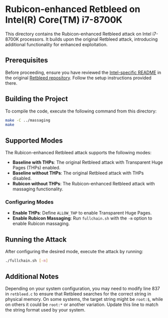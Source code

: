 # Rubicon-enhanced Retbleed on Intel(R) Core(TM) i7-8700K

This directory contains the Rubicon-enhanced Retbleed attack on Intel i7-8700K processors. It builds upon the original Retbleed attack, introducing additional functionality for enhanced exploitation.

## Prerequisites
Before proceeding, ensure you have reviewed the [Intel-specific README](https://github.com/comsec-group/retbleed/tree/master/retbleed_intel) in the original [Retbleed repository](https://github.com/comsec-group/retbleed). Follow the setup instructions provided there.

## Building the Project
To compile the code, execute the following command from this directory:
```bash
make -C ../massaging
make
```

## Supported Modes
The Rubicon-enhanced Retbleed attack supports the following modes:

- **Baseline with THPs**: The original Retbleed attack with Transparent Huge Pages (THPs) enabled.
- **Baseline without THPs**: The original Retbleed attack with THPs disabled.
- **Rubicon without THPs**: The Rubicon-enhanced Retbleed attack with massaging functionality.

### Configuring Modes
- **Enable THPs**: Define `ALLOW_THP` to enable Transparent Huge Pages.
- **Enable Rubicon Massaging**: Run `fullchain.sh` with the `-m` option to enable Rubicon massaging.

## Running the Attack
After configuring the desired mode, execute the attack by running:
```bash
./fullchain.sh [-m]
```

## Additional Notes
Depending on your system configuration, you may need to modify line 837 in `retbleed.c` to ensure that Retbleed searches for the correct string in physical memory. On some systems, the target string might be `root:$`, while on others it could be `root:*` or another variation. Update this line to match the string format used by your system.